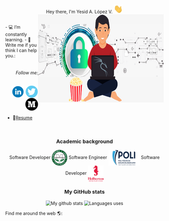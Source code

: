 <!-- Portada -->
<p align="center">
Hey there, I'm Yesid A. López V. <img src="Images/Greeting.gif" width="29px"><br>
<img align="right" height="280" width="400" alt="Personal image" src="Images/Yesid2.png"></p><br>
- 💻 I’m constantly learning.
- 💬 Write me if you think I can help you.: <h6 align="right"><em><br>Follow me: </em></h6>
<p align="right">
<a href="https://www.linkedin.com/in/Yesid4Code/" target="blank"><img align="center" src="Images/logo_linkedin.png" alt="Yesid_Lopez" height="40" width="40"></a>
<a href="https://twitter.com/Yesid4Code" target="blank"><img align="center" src="Images/logo_twitter.png" alt="Yesid_Lopez" height="40" width="40"></a>
<a href="https://medium.com/@mafe_crespo" target="blank"><img align="center" src="https://github.com/mfcrespo/Github_profile/blob/master/images/logo_medium.png" alt="@mafe_crespo" height="40" width="40" /></a>
</p>

- 📝[Resume](https://drive.google.com/file/d/11ohFer73sUoBm-AIfoG169FrQI_MoJVE/view?usp=sharing)
<br><br><br>

<h3 align="center">Academic background</h3>
<p align="center">
Software Developer <img align="center" src="Images/logo_cotecnova.png" height="50" width="50" alt="COTECNOVA"> 
Software Engineer <img align="center" src="Images/logo_poli.png" height="50" width="100" alt="POLI"> 
Software Developer <img align="center" src="Images/logo_holberton.png" height="50" width="50" alt="Holberton">
</p>

<h3 align="center">My GitHub stats</h3>
<p align="center">
<img align="center" alt="My github stats" src="https://github-readme-stats.vercel.app/api?username=Yesid4Code&hide=stars&count_private=true&show_icons=true&title_color=56C77B&text_color=121212&icon_color=56C77B&bg_color=ffffff">
<img align="center" alt="Languages uses" src="https://github-readme-stats.vercel.app/api/top-langs/?username=Yesid4Code&layout=compact&langs_count=6&title_color=56C77B&text_color=121212">
<!-- The color is: 56C77B -->
</p>
Find me around the web 🌎:
